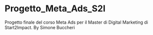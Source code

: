 # Progetto_Meta_Ads_S2I
Progetto finale del corso Meta Ads per il Master di Digital Marketing di Start2Impact. By Simone Buccheri
